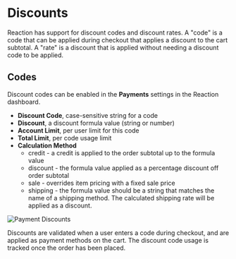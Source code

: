 # Discounts

Reaction has support for discount codes and discount rates.  A "code" is a code that can be applied during checkout that applies a discount to the cart subtotal.  A "rate" is a discount that is applied without needing a discount code to be applied.

## Codes

Discount codes can be enabled in the **Payments** <i class="rui font-icon fa fa-credit-card"></i> settings in the Reaction dashboard.

- **Discount Code**, case-sensitive string for a code
- **Discount**, a discount formula value (string or number)
- **Account Limit**, per user limit for this code
- **Total Limit**, per code usage limit
- **Calculation Method**
    - credit - a credit is applied to the order subtotal up to the formula value
    - discount - the formula value applied as a percentage discount off order subtotal
    - sale - overrides item pricing with a fixed sale price
    - shipping - the formula value should be a string that matches the name of a shipping method. The calculated shipping rate will be applied as a discount.

![](/assets/admin-dashboard-payments-discounts.png "Payment Discounts")

Discounts are validated when a user enters a code during checkout, and are applied as payment methods on the cart. The discount code usage is tracked once the order has been placed.
